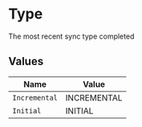 # Type

The most recent sync type completed


## Values

| Name          | Value         |
| ------------- | ------------- |
| `Incremental` | INCREMENTAL   |
| `Initial`     | INITIAL       |